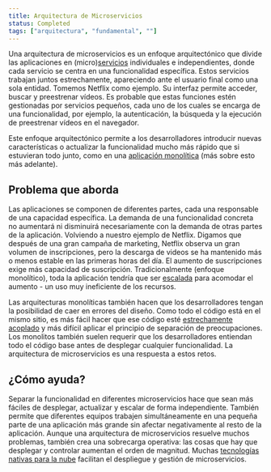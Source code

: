 ```yaml
---
title: Arquitectura de Microservicios
status: Completed
tags: ["arquitectura", "fundamental", ""]
---
```


Una arquitectura de microservicios es un enfoque arquitectónico que divide las aplicaciones en (micro)[servicios](/es/service/) individuales e independientes, donde cada servicio se centra en una funcionalidad específica.
Estos servicios trabajan juntos estrechamente, apareciendo ante el usuario final como una sola entidad.
Tomemos Netflix como ejemplo.
Su interfaz permite acceder, buscar y preestrenar vídeos.
Es probable que estas funciones estén gestionadas por servicios pequeños, cada uno de los cuales se encarga de una funcionalidad, por ejemplo, la autenticación, la búsqueda y la ejecución de preestrenar vídeos en el navegador.

Este enfoque arquitectónico permite a los desarrolladores introducir nuevas características o actualizar la funcionalidad mucho más rápido que si estuvieran todo junto, como en una [aplicación monolítica](/es/monolithic-apps/) (más sobre esto más adelante).

## Problema que aborda

Las aplicaciones se componen de diferentes partes, cada una responsable de una capacidad específica.
La demanda de una funcionalidad concreta no aumentará ni disminuirá necesariamente con la demanda de otras partes de la aplicación.
Volviendo a nuestro ejemplo de Netflix.
Digamos que después de una gran campaña de marketing, Netflix observa un gran volumen de inscripciones, pero la descarga de videos se ha mantenido más o menos estable en las primeras horas del día.
El aumento de suscripciones exige más capacidad de suscripción.
Tradicionalmente (enfoque monolítico), toda la aplicación tendría que ser [escalada](/es/scalability/) para acomodar el aumento - un uso muy ineficiente de los recursos.

Las arquitecturas monolíticas también hacen que los desarrolladores tengan la posibilidad de caer en errores del diseño.
Como todo el código está en el mismo sitio, es más fácil hacer que ese código esté [estrechamente acoplado](/es/tightly-coupled-architectures/) y más difícil aplicar el principio de separación de preocupaciones.
Los monolitos también suelen requerir que los desarrolladores entiendan todo el código base antes de desplegar cualquier funcionalidad.
La arquitectura de microservicios es una respuesta a estos retos.


## ¿Cómo ayuda?

Separar la funcionalidad en diferentes microservicios hace que sean más fáciles de desplegar, actualizar y escalar de forma independiente.
También permite que diferentes equipos trabajen simultáneamente en una pequeña parte de una aplicación más grande sin afectar negativamente al resto de la aplicación.
Aunque una arquitectura de microservicios resuelve muchos problemas, también crea una sobrecarga operativa: las cosas que hay que desplegar y controlar aumentan el orden de magnitud.
Muchas [tecnologías nativas para la nube](/es/cloud-native-tech/) facilitan el despliegue y gestión de microservicios.

